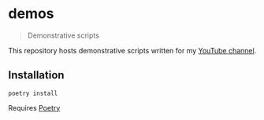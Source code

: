 # demos
> Demonstrative scripts

This repository hosts demonstrative scripts written for my [YouTube channel](https://www.youtube.com/c/acamso).

## Installation
```poetry install```

Requires [Poetry](https://github.com/python-poetry/poetry)
